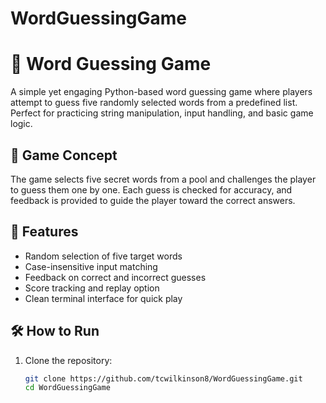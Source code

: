 # WordGuessingGame
# 🎯 Word Guessing Game

A simple yet engaging Python-based word guessing game where players attempt to guess five randomly selected words from a predefined list. Perfect for practicing string manipulation, input handling, and basic game logic.

## 🧠 Game Concept

The game selects five secret words from a pool and challenges the player to guess them one by one. Each guess is checked for accuracy, and feedback is provided to guide the player toward the correct answers.

## 🚀 Features

- Random selection of five target words
- Case-insensitive input matching
- Feedback on correct and incorrect guesses
- Score tracking and replay option
- Clean terminal interface for quick play

## 🛠️ How to Run

1. Clone the repository:
   ```bash
   git clone https://github.com/tcwilkinson8/WordGuessingGame.git
   cd WordGuessingGame
